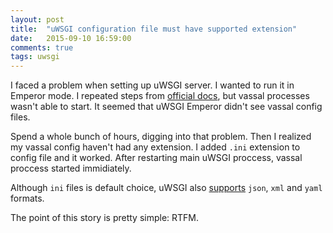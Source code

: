 ```yaml
---
layout: post
title:  "uWSGI configuration file must have supported extension"
date:   2015-09-10 16:59:00
comments: true
tags: uwsgi
---
```

I faced a problem when setting up uWSGI server. I wanted to run it in Emperor mode. I repeated steps from [official docs](http://uwsgi-docs.readthedocs.org/en/latest/Systemd.html), but vassal processes wasn't able to start. It seemed that uWSGI Emperor didn't see vassal config files.

Spend a whole bunch of hours, digging into that problem. Then I realized my vassal config haven't had any extension. I added `.ini` extension to config file and it worked. After restarting main uWSGI proccess, vassal proccess started immidiately.

Although `ini` files is default choice, uWSGI also [supports](http://uwsgi-docs.readthedocs.org/en/latest/Configuration.html) `json`, `xml` and `yaml` formats.

The point of this story is pretty simple: RTFM.
